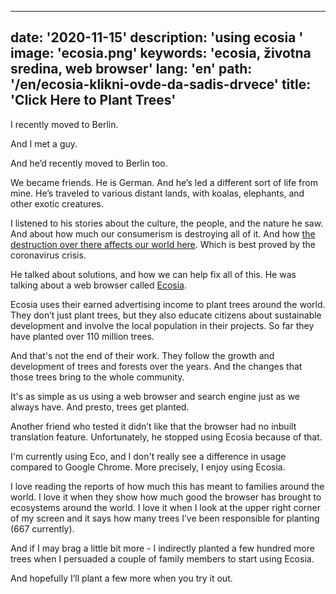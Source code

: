 ---
date: '2020-11-15'
description: 'using ecosia '
image: 'ecosia.png'
keywords: 'ecosia, životna sredina, web browser'
lang: 'en'
path: '/en/ecosia-klikni-ovde-da-sadis-drvece'
title: 'Click Here to Plant Trees'
------
I recently moved to Berlin.

And I met a guy.

And he’d recently moved to Berlin too.

We became friends. He is German. And he’s led a different sort of life from mine. He’s traveled to various distant lands, with koalas, elephants, and other exotic creatures.

I listened to his stories about the culture, the people, and the nature he saw. And about how much our consumerism is destroying all of it. And how <a href="https://www.theguardian.com/world/2020/mar/25/coronavirus-nature-is-sending-us-a-message-says-un-environment-chief" rel="noopener" target="_blank">the destruction over there affects our world here</a>. Which is best proved by the coronavirus crisis.

He talked about solutions, and how we can help fix all of this. He was talking about a web browser called <a href="https://www.ecosia.org/?c=en" rel="noopener" target="_blank">Ecosia</a>.

Ecosia uses their earned advertising income to plant trees around the world. They don’t just plant trees, but they also educate citizens about sustainable development and involve the local population in their projects. So far they have planted over 110 million trees.

And that's not the end of their work. They follow the growth and development of trees and forests over the years. And the changes that those trees bring to the whole community.

It's as simple as us using a web browser and search engine just as we always have. And presto, trees get planted.

Another friend who tested it didn’t like that the browser had no inbuilt translation feature. Unfortunately, he stopped using Ecosia because of that.

I'm currently using Eco, and I don't really see a difference in usage compared to Google Chrome. More precisely, I enjoy using Ecosia.

I love reading the reports of how much this has meant to families around the world. I love it when they show how much good the browser has brought to ecosystems around the world. I love it when I look at the upper right corner of my screen and it says how many trees I’ve been responsible for planting (667 currently).

And if I may brag a little bit more - I indirectly planted a few hundred more trees when I persuaded a couple of family members to start using Ecosia.

And hopefully I’ll plant a few more when you try it out.
